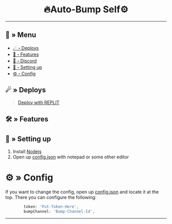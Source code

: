 <h1 align="center">
 🔥Auto-Bump Self⚙
</h1>

---
## <a id="menu"></a>🔱 » Menu

- [☄・Deploys](#deploys)
- [🔰・Features](#features)
- [🌌・Discord](https://discord.gg/jSvYxahuYH)
- [🎉・Setting up](#setup)
- [⚙・Config](#config)
## <a id="deploys"></a>☄ » Deploys
> [Deploy with REPLIT](https://replit.com/github/Nekros-dsc/Auto-Bump)

## <a id="features"></a>🛠 » Features


## <a id="setup"></a> 📁 » Setting up

1. Install [Nodejs](https://nodejs.org/)
2. Open up [config.json](https://github.com/Vixtraa-off/Auto-bump-leak/raw/main/config.js) with notepad or some other editor

# <a id="config"></a>⚙ » Config

If you want to change the config, open up [config.json](https://github.com/Vixtraa-off/Auto-bump-leak/raw/main/config.js) and locate it at the top. There you can configure the following:

```js
        token: 'Put-Token-Here',
        bumpChannel: 'Bump-Channel-Id',
```

---
